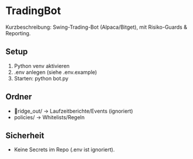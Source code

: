 ﻿# TradingBot

Kurzbeschreibung: Swing-Trading-Bot (Alpaca/Bitget), mit Risiko-Guards & Reporting.

## Setup
1. Python venv aktivieren
2. .env anlegen (siehe .env.example)
3. Starten: python bot.py

## Ordner
- ridge_out/ → Laufzeitberichte/Events (ignoriert)
- policies/ → Whitelists/Regeln

## Sicherheit
- Keine Secrets im Repo (.env ist ignoriert).

